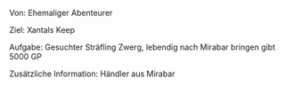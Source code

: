 Von:
Ehemaliger Abenteurer

Ziel:
Xantals Keep


Aufgabe:
Gesuchter Sträfling Zwerg, lebendig nach Mirabar bringen gibt 5000 GP

Zusätzliche Information:
Händler aus Mirabar 